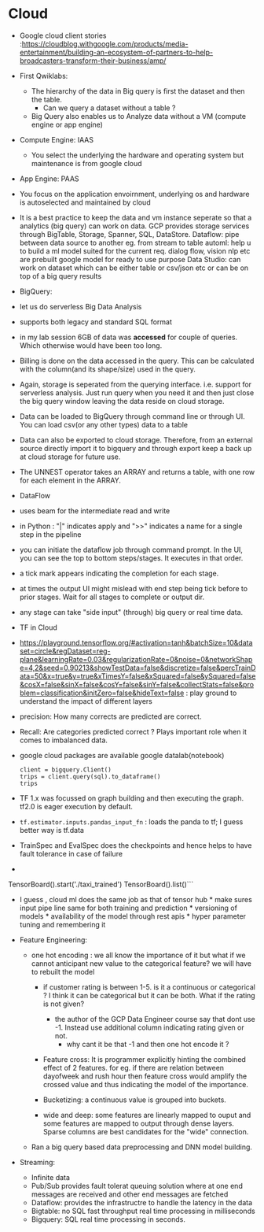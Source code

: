 # Cloud

* Google cloud client stories :https://cloudblog.withgoogle.com/products/media-entertainment/building-an-ecosystem-of-partners-to-help-broadcasters-transform-their-business/amp/

* First Qwiklabs:
  * The hierarchy of the data in Big query is first the dataset and then the table. 
      * Can we query a dataset without a table ?
  * Big Query also enables us to Analyze data without a VM (compute engine or app engine)

* Compute Engine: IAAS
  * You select the underlying the hardware and operating system but maintenance is from google cloud
  
* App Engine: PAAS
 * You focus on the application envoirnment, underlying os and hardware is autoselected and maintained by cloud

* It is a best practice to keep the data and vm instance seperate so that a analytics (big query) can work on data. GCP provides storage services through BigTable, Storage, Spanner, SQL, DataStore.
Dataflow: pipe between data source to another eg. from stream to table
automl: help u to build a ml model suited for the current req. 
dialog flow, vision nlp etc are prebuilt google model for ready to use purpose
Data Studio: can work on dataset which can be either table or csv/json etc or can be on top of a big query results


* BigQuery:
 * let us do serverless Big Data Analysis
 * supports both legacy and standard SQL format
 * in my lab session 6GB of data was **accessed** for couple of queries. Which otherwise would have been too long.
 * Billing is done on the data accessed in the query. This can be calculated with the column(and its shape/size) used in the query.
 * Again, storage is seperated from the querying interface. i.e. support for serverless analysis. Just run query when you need it and then just close the big query window leaving the data reside on cloud storage.
 * Data can be loaded to BigQuery through command line or through UI. You can load csv(or any other types) data to a table
 * Data can also be exported to cloud storage. Therefore, from an external source directly import it to bigquery and through export keep a back up at cloud storage for future use.
 
 * The UNNEST operator takes an ARRAY and returns a table, with one row for each element in the ARRAY. 
 
* DataFlow
 * uses beam for the intermediate read and write
 * in Python : "|" indicates apply and ">>" indicates a name for a single step in the pipeline
 * you can initiate the dataflow job through command prompt. In the UI, you can see the top to bottom steps/stages. It executes in that order.
 * a tick mark appears indicating the completion for each stage.
 * at times the output UI might mislead with end step being tick before to prior stages. Wait for all stages to complete or output dir.
 * any stage can take "side input" (through) big query or real time data.

* TF in Cloud
 * https://playground.tensorflow.org/#activation=tanh&batchSize=10&dataset=circle&regDataset=reg-plane&learningRate=0.03&regularizationRate=0&noise=0&networkShape=4,2&seed=0.90213&showTestData=false&discretize=false&percTrainData=50&x=true&y=true&xTimesY=false&xSquared=false&ySquared=false&cosX=false&sinX=false&cosY=false&sinY=false&collectStats=false&problem=classification&initZero=false&hideText=false   : play ground to understand the impact of different layers
 * precision: How many corrects are predicted are correct.
 * Recall: Are categories predicted correct ? Plays important role when it comes to imbalanced data.
 
 * google cloud packages are available google datalab(notebook)
   ```from google.cloud import bigquery
   client = bigquery.Client()
   trips = client.query(sql).to_dataframe()
   trips
   ```
  * TF 1.x was focussed on graph building and then executing the graph. tf2.0 is eager execution by default.
  * ```tf.estimator.inputs.pandas_input_fn``` : loads the panda to tf; I guess better way is tf.data
  * TrainSpec and EvalSpec does the checkpoints and hence helps to have fault tolerance in case of failure
  * ```from google.datalab.ml import TensorBoard
TensorBoard().start('./taxi_trained')
TensorBoard().list()```

   * I guess , cloud ml does the same job as that of tensor hub
    * make sures input pipe line same for both training and prediction
    * versioning of models
    * availability of the model through rest apis
    * hyper parameter tuning and remembering it
  * Feature Engineering:
    * one hot encoding : we all know the importance of it but what if we cannot anticipant new value to the categorical feature? we will have to rebuilt the model
      * if customer rating is between 1-5. is it a continuous or categorical ? I think it can be categorical but it can be both. What if the rating is not given?
        * the author of the GCP Data Engineer course say that dont use -1. Instead use additional column indicating rating given or not.
           * why cant it be that -1 and then one hot encode it ?
           
           
      * Feature cross: It is programmer explicitly hinting the combined effect of 2 features. for eg. if there are relation between dayofweek and rush hour then feature cross would amplify the crossed value and thus indicating the model of the importance.
      * Bucketizing: a continuous value is grouped into buckets.
      * wide and deep: some features are linearly mapped to ouput and some features are mapped to output through dense layers. Sparse columns are best candidates for the "wide" connection.
      
     * Ran a big query based data preprocessing and DNN model building.

* Streaming:
  * Infinite data
  * Pub/Sub provides fault tolerat queuing solution where at one end messages are received and other end messages are fetched
  * Dataflow: provides the infrastructre to handle the latency in the data
  * Bigtable: no SQL fast throughput real time processing in milliseconds
  * Bigquery: SQL real time processing in seconds.
     
